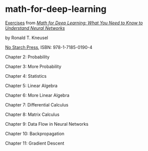 # math-for-deep-learning
[Exercises](https://github.com/rkneusel9/MathForDeepLearning) from [<em>Math for Deep Learning: What You Need to Know to Understand Neural Networks</em>](https://nostarch.com/math-deep-learning)

by Ronald T. Kneusel

[No Starch Press](http://www.nostarch.com), ISBN: 978-1-7185-0190-4

Chapter 2: Probability

Chapter 3: More Probability

Chapter 4: Statistics

Chapter 5: Linear Algebra

Chapter 6: More Linear Algebra

Chapter 7: Differential Calculus

Chapter 8: Matrix Calculus

Chapter 9: Data Flow in Neural Networks

Chapter 10: Backpropagation

Chapter 11: Gradient Descent
